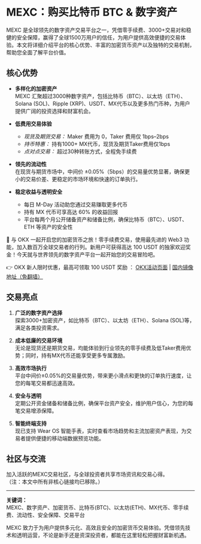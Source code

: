 # MEXC：购买比特币 BTC & 数字资产

MEXC 是全球领先的数字资产交易平台之一，凭借零手续费、3000+交易对和稳健的安全保障，赢得了全球1500万用户的信任，为用户提供高效便捷的交易体验。本文将详细介绍平台的核心优势、丰富的加密货币资产以及独特的交易机制，帮助您全面了解平台价值。

## 核心优势

- **多样化的加密资产**  
  MEXC 汇聚超过3000种数字资产，包括比特币（BTC）、以太坊（ETH）、Solana (SOL)、Ripple (XRP)、USDT、MX代币以及更多热门币种，为用户提供广阔的投资选择和财富机会。

- **低费用交易体验**  
  - *现货及期货交易：* Maker 费用为 0，Taker 费用仅 1bps–2bps  
  - *持币特惠：* 持有1000+ MX代币，现货及期货Taker费用仅1bps  
  - *点对点交易：* 超过30种转账方式，全程免手续费

- **领先的流动性**  
  在现货与期货市场中，中间价 ±0.05%（5bps）的交易量优势显著，确保更小的交易价差、更稳定的市场环境和快速的订单执行。

- **稳定收益与透明安全**  
  - 每日 M-Day 活动助您通过交易赚取更多代币  
  - 持有 MX 代币可享高达 60% 的收益回报  
  - 平台每两个月公开储备资产和储备比例，确保比特币（BTC）、USDT、ETH 等资产的安全性

🚀 与 OKX 一起开启您的加密货币之旅！零手续费交易，使用最先进的 Web3 功能，加入数百万全球交易者的行列。新用户可获得高达 100 USDT 的独家欢迎奖金！今天就与世界领先的数字资产平台一起开始您的交易冒险吧。

👉 OKX 新人限时优惠，最高可领取 100 USDT 奖励 ： [OKX活动页面](https://bit.ly/OKXe) | [国内镜像地址（免翻墙）](https://bit.ly/okX)

## 交易亮点

1. **广泛的数字资产选择**  
   探索3000+加密资产，如比特币（BTC）、以太坊（ETH）、Solana (SOL)等，满足各类投资需求。

2. **成本低廉的交易环境**  
   无论是现货还是期货交易，均能体验到行业领先的零手续费及低Taker费用优势；同时，持有MX代币还能享受更多专属激励。

3. **高效市场执行**  
   平台中间价±0.05%的交易量优势，带来更小滑点和更快的订单执行速度，让您的每笔交易都迅速高效。

4. **安全与透明**  
   定期公开资金储备和储备比例，确保平台资产安全，维护用户信心，为您的每笔交易增添保障。

5. **智能终端支持**  
   现已支持 Wear OS 智能手表，实时查看市场趋势和主流加密资产表现，为交易者提供便捷的移动端数据预览功能。

## 社区与交流

加入活跃的MEXC交易社区，与全球投资者共享市场资讯和交易心得。  
（注：本文中所有非核心链接均已移除。）

---

**关键词：**  
MEXC、数字资产、加密货币、比特币(BTC)、以太坊(ETH)、MX代币、零手续费、流动性、安全保障、交易平台

MEXC 致力于为用户提供多元化、高效且安全的加密货币交易体验。凭借领先技术和透明运营，不论是新手还是资深投资者，都能在这里轻松把握财富新机遇。